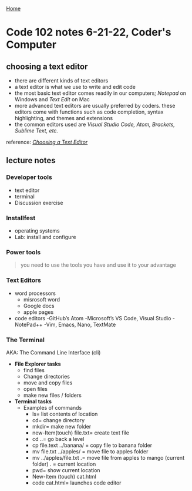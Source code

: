 [Home](reading-notes)

# Code 102 notes 6-21-22, Coder's Computer

## choosing a text editor

- there are different kinds of text editors
- a text editor is what we use to write and edit code
- the most basic text editor comes readily in our computers; *Notepad* on Windows and *Text Edit* on Mac
- more advanced text editors are usually preferred by coders. these editors come with functions such as code completion, syntax highlighting, and themes and extensions
- the common editors used are *Visual Studio Code, Atom, Brackets, Sublime Text, etc.*

reference: *[Choosing a Text Editor](https://codefellows.github.io/code-102-guide/curriculum/class-02/Choosing-A-Text-Editor--The-Older-Coder.pdf)*

## lecture notes

### Developer tools

- text editor
- terminal
- Discussion exercise

### Installfest

- operating systems
- Lab: install and configure

### Power tools

>you need to use the tools you have and use it to your advantage

### Text Editors

- word processors
  - misrosoft word
  - Google docs
  - apple pages
- code editors
  -GitHub’s Atom
  -Microsoft’s VS Code, Visual Studio
  -NotePad++
  -Vim, Emacs, Nano, TextMate
  
### The Terminal

AKA: The Command Line Interface (cli)

- **File Explorer tasks**
  - find files
  - Change directories
  - move and copy files
  - open files
  - make new files / folders
- **Terminal tasks**
  - Examples of commands
    - ls= list contents of location
    - cd= change directory
    - mkdir= make new folder
    - new-Item(touch) file.txt= create text file
    - cd ..= go back a level
    - cp file.text ../banana/ = copy file to banana folder
    - mv file.txt ../apples/ = move file to apples folder
    - mv ../apples/file.txt .= move file from apples to mango (current folder) . = current location
    - pwd= show current location
    - New-Item (touch) cat.html
    - code cat.html= launches code editor
